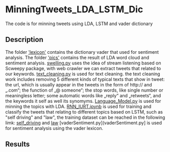 # MinningTweets_LDA_LSTM_Dic
The code is for minning tweets using LDA, LSTM and vader dictionary
## Description
The folder ['lexicon'](lexicon) contains the dictionary vader that used for sentiment analysis.
The folder ['pics'](pics) contains the result of LDA word cloud and sentiment analysis.
[swelling.py](swelling.py) uses the idea of stream listening based on Scweepy package, with web crawler we can extract tweets that related to our keywords.
[text_cleaning.py](text_cleaning.py) is used for text cleaning. the text cleaning work includes removing 5 different kinds of typical texts that show in tweet: the url, which is usually appear in the tweets in the form of http:// and „.com“; the function of „@ someone“; the stop words, like single number or meaningless letter; some automatic words like „reply“ and „retweets“, and the keywords it self as well its synomyms.
[Language_Model.py](Language_Model.py) is used for minning the topics with LDA.
[RNN_IURT.ipynb](RNN_IURT.ipynb) is used for training and classify the tweets that relating to different topics based on LSTM, such as "self driving" and "law", the training dataset can be reached in the following limk: [self_driving](https://drive.google.com/file/d/1sQ7Wi643bvsda_m_k6nuKgPYhkCB1igK/view?usp=drive_link) and [law](https://drive.google.com/file/d/1dB8VPUykNdjepeXIT6wLel7tpEfw3Rur/view?usp=drive_link)
[vaderSentiment.py](vaderSentiment.py] is used for sentiment analysis using the vader lexicon.
## Results

